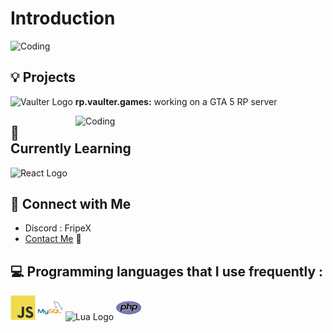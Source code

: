 
#  Introduction
<img alt="Coding" src="https://varamo.net/DEVLOPER.png"> 

## 💡 Projects

  <img src="https://dunb17ur4ymx4.cloudfront.net/webstore/logos/c100e9811913b72bb337c3465286af5d13389a59.png" alt="Vaulter Logo" width="40" height="40" /> **rp.vaulter.games:** working on a GTA 5 RP server

<img align="right" alt="Coding" width="400" src="https://cdn.dribbble.com/users/1162077/screenshots/3848914/programmer.gif"> 


## 🌱 Currently Learning

  <img src="https://cdn1.iconfinder.com/data/icons/programing-development-8/24/react_logo-512.png" alt="React Logo" width="40" height="40" />

## 🤝 Connect with Me

- Discord : FripeX
- [Contact Me](mailto:fripexait14@gmail.com) 📧

## 💻 Programming languages that I use frequently :

  <img src="https://raw.githubusercontent.com/devicons/devicon/master/icons/javascript/javascript-original.svg" alt="JavaScript Logo" width="40" height="40" /> <img src="https://raw.githubusercontent.com/devicons/devicon/master/icons/mysql/mysql-original-wordmark.svg" alt="MySQL Logo" width="40" height="40" /> <img src="https://camo.githubusercontent.com/23a685a5645e7371b978f66f03e8c9eb9874060c881615dba5f44740ea6456df/68747470733a2f2f7374617469632e77696b69612e6e6f636f6f6b69652e6e65742f63736f2f696d616765732f302f30662f4c75612d6c6f676f2d6e6f6c6162656c2e7376672e706e672f7265766973696f6e2f6c61746573743f63623d3230313831323031313434363038" alt="Lua Logo" width="40" height="40" /> <img src="https://raw.githubusercontent.com/devicons/devicon/master/icons/php/php-original.svg" alt="Php Logo" width="40" height="40" />




